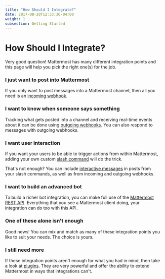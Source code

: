 ```yaml
---
title: "How Should I Integrate?"
date: 2017-08-20T12:33:36-04:00
weight: 1
subsection: Getting Started
---
```


# How Should I Integrate?

Very good question! Mattermost has many different integration points and this page will help you pick the right one(s) for the job.

### I just want to post into Mattermost

If you only want to post messages into a Mattermost channel, then all you need is an [incoming webhook](/integrate/incoming-webhooks).

### I want to know when someone says something

Tracking what gets posted into a channel and receiving real-time events about it can be done using [outgoing webhooks](/integrate/outgoing-webhooks). You can also respond to messages with outgoing webhooks.

### I want user interaction

If you want your users to be able to trigger actions from within Mattermost, adding your own custom [slash command](/integrate/slash-commands) will do the trick.

That's not enough? You can include <a target="_blank" href="https://docs.mattermost.com/developer/interactive-messages.html">interactive messages</a> in posts from your slash commands, as well as from incoming and outgoing webhooks.

### I want to build an advanced bot

To build a richer bot integration, you can make full use of the [Mattermost REST API](/integrate/rest-api). Everything that you see a Mattermost client doing, your integration can do too with this API.

### One of these alone isn't enough

Good news! You can mix and match as many of these integration points you like to suit your needs. The choice is yours.

### I still need more

If these integration points aren't enough for what you had in mind, then take a look at [plugins](/extend/plugins/). They are very powerful and offer the ability to extend Mattermost in ways that integrations can't.
